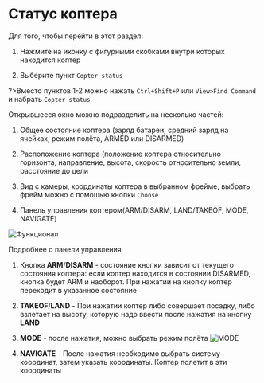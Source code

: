 # Статус коптера

Для того, чтобы перейти в этот раздел:

1. Нажмите на иконку с фигурными скобками внутри которых находится коптер

2. Выберите пункт `Copter status`

?>Вместо пунктов 1-2 можно нажать `Ctrl+Shift+P` или `View>Find Command` и набрать `Copter status`

Открывшееся окно можно подразделить на несколько частей:

1. Общее состояние коптера (заряд батареи, средний заряд на ячейках, режим полёта, ARMED или DISARMED)

2. Расположение коптера (положение коптера относительно горизонта, направление, высота, скорость относительно земли, расстояние до цели

3. Вид с камеры, координаты коптера в выбранном фрейме, выбрать фрейм можно с помощью кнопки `Choose`

4. Панель управления коптером(ARM/DISARM, LAND/TAKEOF, MODE, NAVIGATE)

![Функционал](https://i.imgur.com/04E1w0O.png)

Подробнее о панели управления

1. Кнопка __ARM__/__DISARM__ - состояние кнопки зависит от текущего состояния коптера: если коптер находится в состоянии DISARMED, кнопка будет ARM и наоборот.
При нажатии на кнопку коптер переходит в указанное состояние

2. __TAKEOF__/__LAND__ - При нажатии коптер либо совершает посадку, либо взлетает на высоту, которую надо ввести после нажатия на кнопку __LAND__ 

3. __MODE__ - после нажатия, можно выбрать режим полёта
![MODE](https://i.imgur.com/FcNsJbh.png)

4. __NAVIGATE__ - После нажатия необходимо выбрать систему координат, затем указать координаты. Коптер полетит в эти координаты